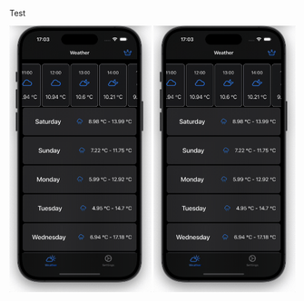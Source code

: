 Test

<p float="center">
<img src="https://github.com/DeVIn4I/BrightSky/blob/main/Assets/test4.gif" width="250" height="470">
<img src="https://github.com/DeVIn4I/BrightSky/blob/main/Assets/test4.gif" width="250" height="470">
</p>
